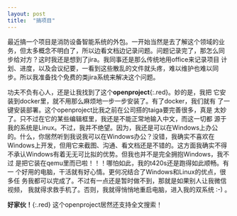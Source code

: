 ```yaml
---
layout: post
title:  "搞项目"
---
```


最近搞一个项目是消防设备智能系统的外包。一开始当然是去了解这个领域的业
务，但太多概念不明白了，所以边看文档边记录问题。问题记录完了，那怎么同
步给对方？这时我还是想到了jira。我同事还是那么传统地用office来记录项目
计划、进度，以及会议纪要，一看到这些散乱的文件就头疼，难以维护也难以同
步。所以我准备找个免费的类jira系统来解决这个问题。

功夫不负有心人，还是让我找到了这个**openproject**{:.red}。妙的是，我把
它安装到docker里，就不用那么麻烦地一步一步安装了。有了docker，我们就有
了一键安装部署。这个openproject比我之前在公司搭的taiga要完善很多，真是
太妙了。只不过在它的某些编辑框里，我还是不能正常地输入中文，而这一切都
源于我的系统是Linux。不过，我并不绝望。因为，我还是可以在Windows上办公
的。什么，你居然听到我说我可以在Windows办公？没错，我确实不喜欢在
Windows上开发，但用它来截图、沟通、看文档还是不错的。这方面我确实不得
不承认Windows有着无无可比拟的优势。但我也并不是完全拥抱Windows，我不过
是把它装在qemu里而已啦！！！哪怕如此，我的t420s还是跑得如此顺畅。有一
个好用的电脑，干活就有好心情。更何况结合了Windows和Linux的优点，很多任
务我都可以完成了。不过有一点还是暂时做不到，那就是如果别人让我微信视频，
我就得求救手机了。否则，我就得悄悄地重启电脑，进入我的双系统 :-) 。

**好家伙！**{:.red} 这个openproject居然还支持全文搜索！
